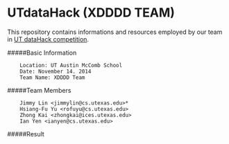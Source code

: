 UTdataHack (XDDDD TEAM)
======================

This repository contains informations and resources employed by our team in [UT dataHack competition](http://www.mccombs.utexas.edu/Business-Analytics/Industry-Involvement/dataHACK%20UT). 

#####Basic Information

        Location: UT Austin McComb School
        Date: November 14. 2014 
        Team Name: XDDDD Team

#####Team Members

        Jimmy Lin <jimmylin@cs.utexas.edu>*
        Hsiang-Fu Yu <rofuyu@cs.utexas.edu>
        Zhong Kai <zhongkai@ices.utexas.edu>
        Ian Yen <ianyen@cs.utexas.edu> 

#####Result
